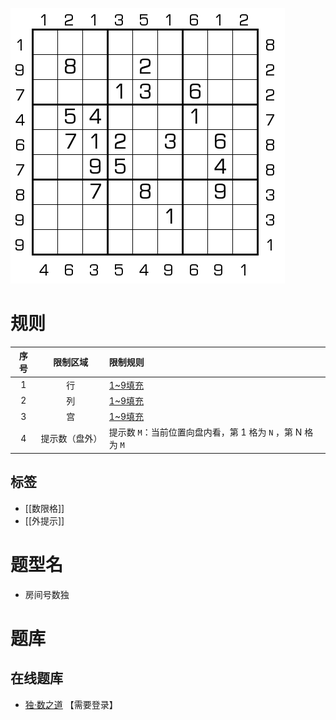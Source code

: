 ![](../../../images/sudoku/房间号数独.png)

# 规则
| 序号  |  限制区域   | 限制规则                                    |
|:---:|:-------:|:----------------------------------------|
|  1  |    行    | [1~9填充]                                 |
|  2  |    列    | [1~9填充]                                 |
|  3  |    宫    | [1~9填充]                                 |
|  4  | 提示数（盘外） | 提示数 `M`：当前位置向盘内看，第 1 格为 `N` ，第 N 格为 `M` |

## 标签

- [[数限格]]
- [[外提示]]

# 题型名

- 房间号数独

# 题库

## 在线题库
- [独·数之道](http://www.sudokufans.org.cn/lx/game.index.php?type=mm3) 【需要登录】

[1~9填充]: ../../../rules.md#1to9填充

